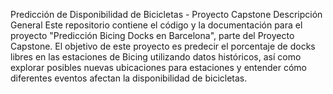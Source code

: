Predicción de Disponibilidad de Bicicletas - Proyecto Capstone
Descripción General
Este repositorio contiene el código y la documentación para el proyecto "Predicción Bicing Docks en Barcelona", parte del Proyecto Capstone. El objetivo de este proyecto es predecir el porcentaje de docks libres en las estaciones de Bicing utilizando datos históricos, así como explorar posibles nuevas ubicaciones para estaciones y entender cómo diferentes eventos afectan la disponibilidad de bicicletas.
